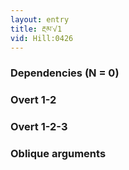 ```yaml
---
layout: entry
title: རྔམ་√1
vid: Hill:0426
---
```

### Dependencies (N = 0)


### Overt 1-2


### Overt 1-2-3


### Oblique arguments
